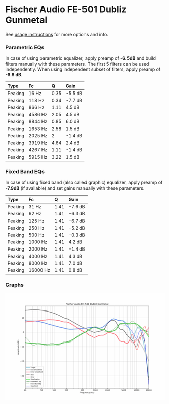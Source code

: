 # Fischer Audio FE-501 Dubliz Gunmetal
See [usage instructions](https://github.com/jaakkopasanen/AutoEq#usage) for more options and info.

### Parametric EQs
In case of using parametric equalizer, apply preamp of **-6.5dB** and build filters manually
with these parameters. The first 5 filters can be used independently.
When using independent subset of filters, apply preamp of **-6.8 dB**.

| Type    | Fc      |    Q | Gain    |
|:--------|:--------|:-----|:--------|
| Peaking | 16 Hz   | 0.35 | -5.5 dB |
| Peaking | 118 Hz  | 0.34 | -7.7 dB |
| Peaking | 866 Hz  | 1.11 | 4.5 dB  |
| Peaking | 4586 Hz | 2.05 | 4.5 dB  |
| Peaking | 8844 Hz | 0.85 | 6.0 dB  |
| Peaking | 1653 Hz | 2.58 | 1.5 dB  |
| Peaking | 2025 Hz | 2    | -1.4 dB |
| Peaking | 3919 Hz | 4.64 | 2.4 dB  |
| Peaking | 4267 Hz | 1.11 | -1.4 dB |
| Peaking | 5915 Hz | 3.22 | 1.5 dB  |

### Fixed Band EQs
In case of using fixed band (also called graphic) equalizer, apply preamp of **-7.9dB**
(if available) and set gains manually with these parameters.

| Type    | Fc       |    Q | Gain    |
|:--------|:---------|:-----|:--------|
| Peaking | 31 Hz    | 1.41 | -7.6 dB |
| Peaking | 62 Hz    | 1.41 | -6.3 dB |
| Peaking | 125 Hz   | 1.41 | -6.7 dB |
| Peaking | 250 Hz   | 1.41 | -5.2 dB |
| Peaking | 500 Hz   | 1.41 | -0.3 dB |
| Peaking | 1000 Hz  | 1.41 | 4.2 dB  |
| Peaking | 2000 Hz  | 1.41 | -1.4 dB |
| Peaking | 4000 Hz  | 1.41 | 4.3 dB  |
| Peaking | 8000 Hz  | 1.41 | 7.0 dB  |
| Peaking | 16000 Hz | 1.41 | 0.8 dB  |

### Graphs
![](./Fischer%20Audio%20FE-501%20Dubliz%20Gunmetal.png)